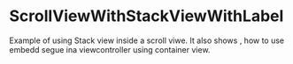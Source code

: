 # ScrollViewWithStackViewWithLabel
Example of using Stack view inside a scroll viwe. It also shows , how to use embedd segue ina viewcontroller using container view.
